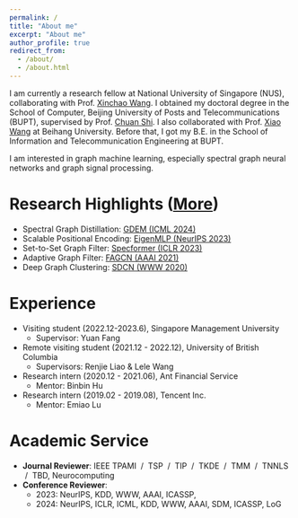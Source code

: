 ```yaml
---
permalink: /
title: "About me"
excerpt: "About me"
author_profile: true
redirect_from: 
  - /about/
  - /about.html
---
```


I am currently a research fellow at National University of Singapore (NUS), collaborating with Prof. [Xinchao Wang](https://sites.google.com/site/sitexinchaowang/).
I obtained my doctoral degree in the School of Computer, Beijing University of Posts and Telecommunications (BUPT), supervised by Prof. [Chuan Shi](http://shichuan.org/).
I also collaborated with Prof. [Xiao Wang](https://wangxiaocs.github.io/) at Beihang University.
Before that, I got my B.E. in the School of Information and Telecommunication Engineering at BUPT.

I am interested in graph machine learning, especially spectral graph neural networks and graph signal processing.

Research Highlights ([More](https://bdy9527.github.io/publications/))
====
- Spectral Graph Distillation: [GDEM (ICML 2024)](https://arxiv.org/abs/2310.09202)
- Scalable Positional Encoding: [EigenMLP (NeurIPS 2023)]()
- Set-to-Set Graph Filter: [Specformer (ICLR 2023)]()
- Adaptive Graph Filter: [FAGCN (AAAI 2021)]()
- Deep Graph Clustering: [SDCN (WWW 2020)]()

Experience
====
- Visiting student (2022.12-2023.6), Singapore Management University
  - Supervisor: Yuan Fang
- Remote visiting student (2021.12 - 2022.12), University of British Columbia
  - Supervisors: Renjie Liao & Lele Wang 
- Research intern (2020.12 - 2021.06), Ant Financial Service
  - Mentor: Binbin Hu
- Research intern (2019.02 - 2019.08), Tencent Inc.
  - Mentor: Emiao Lu

Academic Service
====
- **Journal Reviewer**: IEEE TPAMI &nbsp;/&nbsp; TSP &nbsp;/&nbsp; TIP &nbsp;/&nbsp; TKDE &nbsp;/&nbsp; TMM &nbsp;/&nbsp; TNNLS &nbsp;/&nbsp; TBD, Neurocomputing 
- **Conference Reviewer**:
  - 2023: NeurIPS, KDD, WWW, AAAI, ICASSP, 
  - 2024: NeurIPS, ICLR, ICML, KDD, WWW, AAAI, SDM, ICASSP, LoG
